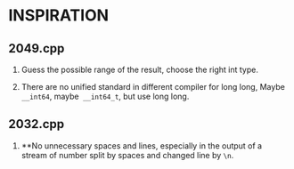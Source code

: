 # INSPIRATION

## 2049.cpp

1. Guess the possible range of the result, choose the right int type.

2. There are no unified standard in different compiler for long long, Maybe `__int64`, maybe` __int64_t`, but use long long.

## 2032.cpp

1. **No unnecessary spaces and lines, especially in the output of a stream of number split by spaces and changed line by `\n`.

##